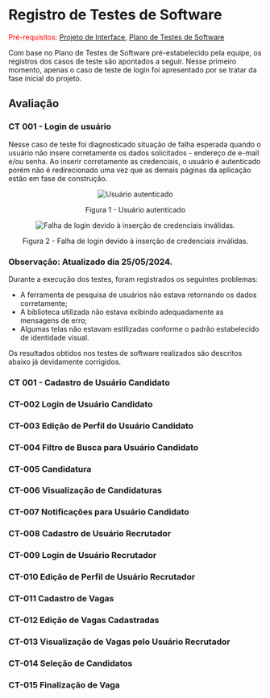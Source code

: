 # Registro de Testes de Software

<span style="color:red">Pré-requisitos: <a href="3-Projeto de Interface.md"> Projeto de Interface</a></span>, <a href="8-Plano de Testes de Software.md"> Plano de Testes de Software</a>

Com base no Plano de Testes de Software pré-estabelecido pela equipe, os registros dos casos de teste são apontados a seguir. Nesse primeiro momento, apenas o caso de teste de login foi apresentado por se tratar da fase inicial do projeto.

## Avaliação

### CT 001 - Login de usuário

Nesse caso de teste foi diagnosticado situação de falha esperada quando o usuário não insere corretamente os dados solicitados - endereço de e-mail e/ou senha. Ao inserir corretamente as credenciais, o usuário é autenticado porém não é redirecionado uma vez que as demais páginas da aplicação estão em fase de construção.

<div style="text-align:center">
    
![Usuário autenticado](https://github.com/ICEI-PUC-Minas-PMV-ADS/pmv-ads-2024-1-e3-proj-mov-t6-pmv-ads-2024-1-e3-proj-recrutech/assets/128100886/00cc5490-0af9-4227-b200-5b80853aacf2)

Figura 1 - Usuário autenticado

![Falha de login devido à inserção de credenciais inválidas.](https://github.com/ICEI-PUC-Minas-PMV-ADS/pmv-ads-2024-1-e3-proj-mov-t6-pmv-ads-2024-1-e3-proj-recrutech/assets/128100886/1fb28232-f00a-43f4-a5e2-b1cded036153)

Figura 2 - Falha de login devido à inserção de credenciais inválidas.

</div>

### Observação: Atualizado dia 25/05/2024.

Durante a execução dos testes, foram registrados os seguintes problemas:
- A ferramenta de pesquisa de usuários não estava retornando os dados corretamente;
- A biblioteca utilizada não estava exibindo adequadamente as mensagens de erro;
- Algumas telas não estavam estilizadas conforme o padrão estabelecido de identidade visual.

Os resultados obtidos nos testes de software realizados são descritos abaixo já devidamente corrigidos.

### CT 001 - Cadastro de Usuário Candidato

### CT-002 Login de Usuário Candidato

### CT-003 Edição de Perfil do Usuário Candidato

### CT-004 Filtro de Busca para Usuário Candidato

### CT-005 Candidatura

### CT-006 Visualização de Candidaturas

### CT-007 Notificações para Usuário Candidato

### CT-008 Cadastro de Usuário Recrutador

### CT-009 Login de Usuário Recrutador

### CT-010 Edição de Perfil de Usuário Recrutador

### CT-011 Cadastro de Vagas

### CT-012 Edição de Vagas Cadastradas

### CT-013 Visualização de Vagas pelo Usuário Recrutador

### CT-014 Seleção de Candidatos

### CT-015 Finalização de Vaga
